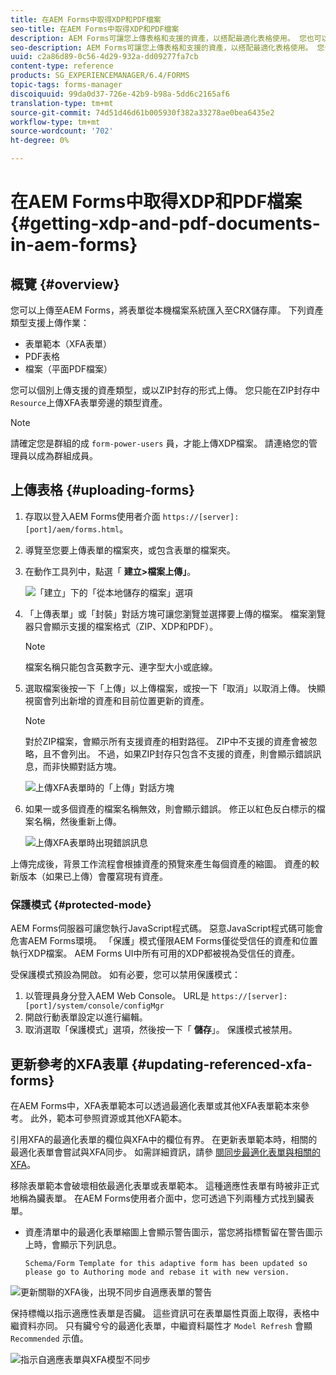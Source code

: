 ```yaml
---
title: 在AEM Forms中取得XDP和PDF檔案
seo-title: 在AEM Forms中取得XDP和PDF檔案
description: AEM Forms可讓您上傳表格和支援的資產，以搭配最適化表格使用。 您也可以將表單和相關資源批量上傳為ZIP。
seo-description: AEM Forms可讓您上傳表格和支援的資產，以搭配最適化表格使用。 您也可以將表單和相關資源批量上傳為ZIP。
uuid: c2a86d89-0c56-4d29-932a-dd09277fa7cb
content-type: reference
products: SG_EXPERIENCEMANAGER/6.4/FORMS
topic-tags: forms-manager
discoiquuid: 99da0d37-726e-42b9-b98a-5dd6c2165af6
translation-type: tm+mt
source-git-commit: 74d51d46d61b005930f382a33278ae0bea6435e2
workflow-type: tm+mt
source-wordcount: '702'
ht-degree: 0%

---
```



# 在AEM Forms中取得XDP和PDF檔案 {#getting-xdp-and-pdf-documents-in-aem-forms}

## 概覽 {#overview}

您可以上傳至AEM Forms，將表單從本機檔案系統匯入至CRX儲存庫。 下列資產類型支援上傳作業：

* 表單範本（XFA表單）
* PDF表格
* 檔案（平面PDF檔案）

您可以個別上傳支援的資產類型，或以ZIP封存的形式上傳。 您只能在ZIP封存中 `Resource`上傳XFA表單旁邊的類型資產。

>[!NOTE]
>
>請確定您是群組的成 `form-power-users` 員，才能上傳XDP檔案。 請連絡您的管理員以成為群組成員。

## 上傳表格 {#uploading-forms}

1. 存取以登入AEM Forms使用者介面 `https://[server]:[port]/aem/forms.html`。
1. 導覽至您要上傳表單的檔案夾，或包含表單的檔案夾。
1. 在動作工具列中，點選「 **建立>檔案上傳」**。

   ![「建立」下的「從本地儲存的檔案」選項](assets/step.png)

1. 「上傳表單」或「封裝」對話方塊可讓您瀏覽並選擇要上傳的檔案。 檔案瀏覽器只會顯示支援的檔案格式（ZIP、XDP和PDF）。

   >[!NOTE]
   >
   >檔案名稱只能包含英數字元、連字型大小或底線。

1. 選取檔案後按一下「上傳」以上傳檔案，或按一下「取消」以取消上傳。 快顯視窗會列出新增的資產和目前位置更新的資產。

   >[!NOTE]
   >
   >對於ZIP檔案，會顯示所有支援資產的相對路徑。 ZIP中不支援的資產會被忽略，且不會列出。 不過，如果ZIP封存只包含不支援的資產，則會顯示錯誤訊息，而非快顯對話方塊。

   ![上傳XFA表單時的「上傳」對話方塊](assets/upload-scr.png)

1. 如果一或多個資產的檔案名稱無效，則會顯示錯誤。 修正以紅色反白標示的檔案名稱，然後重新上傳。

   ![上傳XFA表單時出現錯誤訊息](assets/upload-scr-err.png)

上傳完成後，背景工作流程會根據資產的預覽來產生每個資產的縮圖。 資產的較新版本（如果已上傳）會覆寫現有資產。

### 保護模式 {#protected-mode}

AEM Forms伺服器可讓您執行JavaScript程式碼。 惡意JavaScript程式碼可能會危害AEM Forms環境。 「保護」模式僅限AEM Forms僅從受信任的資產和位置執行XDP檔案。 AEM Forms UI中所有可用的XDP都被視為受信任的資產。

受保護模式預設為開啟。 如有必要，您可以禁用保護模式：

1. 以管理員身分登入AEM Web Console。 URL是 `https://[server]:[port]/system/console/configMgr`
1. 開啟行動表單設定以進行編輯。
1. 取消選取「保護模式」選項，然後按一下「 **儲存**」。 保護模式被禁用。

## 更新參考的XFA表單 {#updating-referenced-xfa-forms}

在AEM Forms中，XFA表單範本可以透過最適化表單或其他XFA表單範本來參考。 此外，範本可參照資源或其他XFA範本。

引用XFA的最適化表單的欄位與XFA中的欄位有界。 在更新表單範本時，相關的最適化表單會嘗試與XFA同步。 如需詳細資訊，請參 [閱同步最適化表單與相關的XFA](/help/forms/using/synchronizing-adaptive-forms-xfa.md)。

移除表單範本會破壞相依最適化表單或表單範本。 這種適應性表單有時被非正式地稱為臟表單。 在AEM Forms使用者介面中，您可透過下列兩種方式找到臟表單。

* 資產清單中的最適化表單縮圖上會顯示警告圖示，當您將指標暫留在警告圖示上時，會顯示下列訊息。

   `Schema/Form Template for this adaptive form has been updated so please go to Authoring mode and rebase it with new version.`

![更新關聯的XFA後，出現不同步自適應表單的警告](assets/dirtyaf.png)

保持標幟以指示適應性表單是否臟。 這些資訊可在表單屬性頁面上取得，表格中繼資料亦同。 只有臟兮兮的最適化表單，中繼資料屬性才 `Model Refresh` 會顯 `Recommended` 示值。

![指示自適應表單與XFA模型不同步](assets/model-refresh.png)

